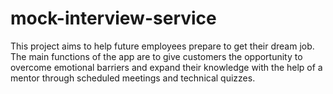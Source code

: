 # mock-interview-service

This project aims to help future employees prepare to get their dream job. The main functions of the app are to give customers the opportunity to overcome emotional barriers and expand their knowledge with the help of a mentor through scheduled meetings and technical quizzes.
